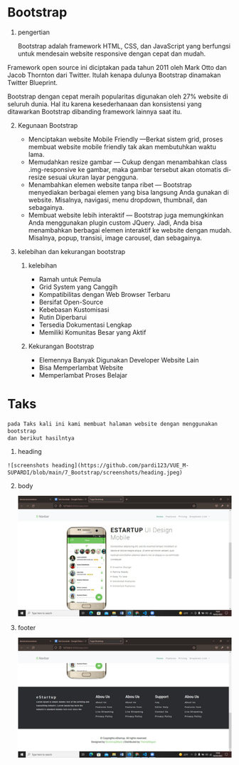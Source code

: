 # Bootstrap
1. pengertian
   
   Bootstrap adalah framework HTML, CSS, dan JavaScript yang berfungsi untuk mendesain website responsive dengan cepat dan mudah. 

Framework open source ini diciptakan pada tahun 2011 oleh Mark Otto dan Jacob Thornton dari Twitter. Itulah kenapa dulunya Bootstrap dinamakan Twitter Blueprint. 

Bootstrap dengan cepat meraih popularitas digunakan oleh 27% website di seluruh dunia. Hal itu karena kesederhanaan dan konsistensi yang ditawarkan Bootstrap dibanding framework lainnya saat itu. 

2. Kegunaan Bootstrap
    * Menciptakan website Mobile Friendly —Berkat sistem grid, proses membuat website mobile friendly tak akan membutuhkan waktu lama.
    * Memudahkan resize gambar — Cukup dengan menambahkan class .img-responsive ke gambar, maka gambar tersebut akan otomatis di-resize sesuai ukuran layar pengguna.
    * Menambahkan elemen website tanpa ribet — Bootstrap menyediakan berbagai elemen yang bisa langsung Anda gunakan di website. Misalnya, navigasi, menu dropdown, thumbnail, dan sebagainya.
    * Membuat website lebih interaktif — Bootstrap juga memungkinkan Anda menggunakan plugin custom JQuery. Jadi, Anda bisa menambahkan berbagai elemen interaktif ke website dengan mudah. Misalnya, popup, transisi, image carousel, dan sebagainya.

3. kelebihan dan kekurangan bootstrap

    1. kelebihan

        * Ramah untuk Pemula
        *  Grid System yang Canggih
        *  Kompatibilitas dengan Web Browser Terbaru
        *  Bersifat Open-Source
        *  Kebebasan Kustomisasi
        *  Rutin Diperbarui
        *  Tersedia Dokumentasi Lengkap
        *  Memiliki Komunitas Besar yang Aktif

    2. Kekurangan Bootstrap

        * Elemennya Banyak Digunakan Developer Website Lain
        * Bisa Memperlambat Website
        * Memperlambat Proses Belajar

# Taks 

    pada Taks kali ini kami membuat halaman website dengan menggunakan bootstrap
    dan berikut hasilntya
    
  1. heading


    ![screenshots heading](https://github.com/pardi123/VUE_M-SUPARDI/blob/main/7_Bootstrap/screenshots/heading.jpeg)  

    
  2. body


     ![screenshots body](https://github.com/pardi123/VUE_M-SUPARDI/blob/main/7_Bootstrap/screenshots/body.jpeg)

  3. footer

     ![screenshots footer](https://github.com/pardi123/VUE_M-SUPARDI/blob/main/7_Bootstrap/screenshots/footer.jpeg)

